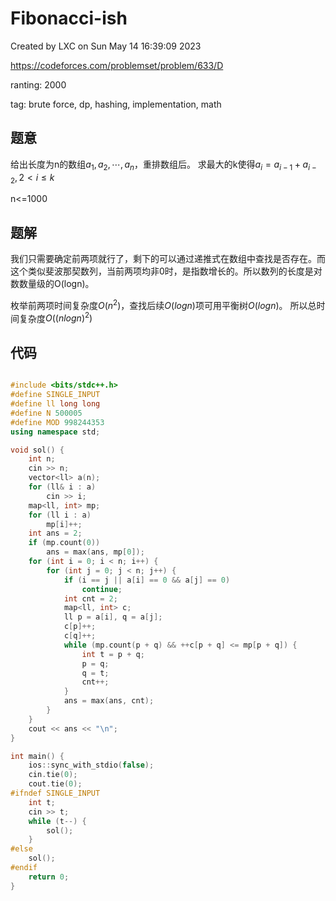 # Fibonacci-ish

Created by LXC on Sun May 14 16:39:09 2023

https://codeforces.com/problemset/problem/633/D

ranting: 2000

tag: brute force, dp, hashing, implementation, math

## 题意

给出长度为n的数组$a_1, a_2, \cdots, a_n$，重排数组后。
求最大的k使得$a_i = a_{i-1}+a_{i-2}, 2<i\le k$

n<=1000

## 题解


我们只需要确定前两项就行了，剩下的可以通过递推式在数组中查找是否存在。而这个类似斐波那契数列，当前两项均非0时，是指数增长的。所以数列的长度是对数数量级的O(logn)。

枚举前两项时间复杂度$O(n^2)$，查找后续$O(logn)$项可用平衡树$O(logn)$。
所以总时间复杂度$O((nlogn)^2)$

## 代码

``` cpp

#include <bits/stdc++.h>
#define SINGLE_INPUT
#define ll long long
#define N 500005
#define MOD 998244353
using namespace std;

void sol() {
    int n;
    cin >> n;
    vector<ll> a(n);
    for (ll& i : a)
        cin >> i;
    map<ll, int> mp;
    for (ll i : a)
        mp[i]++;
    int ans = 2;
    if (mp.count(0))
        ans = max(ans, mp[0]);
    for (int i = 0; i < n; i++) {
        for (int j = 0; j < n; j++) {
            if (i == j || a[i] == 0 && a[j] == 0)
                continue;
            int cnt = 2;
            map<ll, int> c;
            ll p = a[i], q = a[j];
            c[p]++;
            c[q]++;
            while (mp.count(p + q) && ++c[p + q] <= mp[p + q]) {
                int t = p + q;
                p = q;
                q = t;
                cnt++;
            }
            ans = max(ans, cnt);
        }
    }
    cout << ans << "\n";
}

int main() {
    ios::sync_with_stdio(false);
    cin.tie(0);
    cout.tie(0);
#ifndef SINGLE_INPUT
    int t;
    cin >> t;
    while (t--) {
        sol();
    }
#else
    sol();
#endif
    return 0;
}

```
